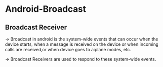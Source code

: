 ﻿# Android-Broadcast

## Broadcast Receiver
 -> Broadcast in android is the system-wide events that can occur when the device starts, when a message is received on the device or when incoming calls are received,or when device goes to aiplane modes, etc.
 
 -> Broadcast Receivers are used to respond to these system-wide events.
